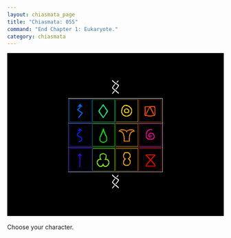 ```yaml
---
layout: chiasmata_page
title: "Chiasmata: 055"
command: "End Chapter 1: Eukaryote."
category: chiasmata
---
```


![55](/chiasmata/images/narrative/050.gif)

Choose your character.